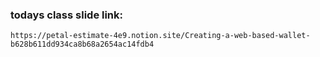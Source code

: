### todays class slide link:

```link
https://petal-estimate-4e9.notion.site/Creating-a-web-based-wallet-b628b611dd934ca8b68a2654ac14fdb4
```